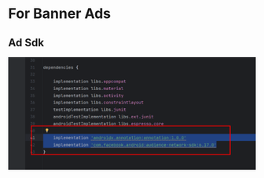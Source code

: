 # For Banner Ads
## Ad Sdk
![Image Alt Text](https://github.com/im-sabbir/FaceBook_Ad_Placement/blob/main/add%20sdk.png)  
